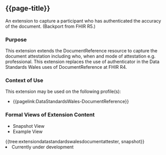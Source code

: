 <div class="warning"><span class="ImplementWarn"></span></div>

## {{page-title}}
An extension to capture a participant who has authenticated the accuracy of the document. (Backport from FHIR R5.)

### Purpose
This extension extends the DocumentReference resource to capture the document attestation including who, when and mode of attestation e.g. professional. This extension replaces the use of authenticator in the Data Standards Wales uses of DocumentReference at FHIR R4.

### Context of Use
This extension may be used on the following profile(s):
* {{pagelink:DataStandardsWales-DocumentReference}}

### Formal Views of Extension Content
<div class="tab-wrap">
  <ul class="tab-head">
    <li class="tablink tab-active" onclick="openCity(this,'tabsnap')" data-target="tabsnap">
      Snapshot View
    </li>
    <li class="tablink" onclick="openCity(this,'tabeg')" data-target="tabeg">
      Example View
    </li>
  </ul>
  <div class="tab-main">
    <div id="tabsnap" class="tabcontent active">      
      {{tree:extensiondatastandardswalesdocumentattester, snapshot}}
    </div>
    <div id="tabeg" class="tabcontent">
      <list>
         <li>Currently under development</li>
      </list>
    </div>
  </div>
</div>